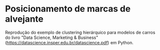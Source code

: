 # Posicionamento de marcas de alvejante
Reprodução do exemplo de clustering hierárquico para modelos de carros do livro "Data Science, Marketing & Business" (https://datascience.insper.edu.br/datascience.pdf) em Python.
